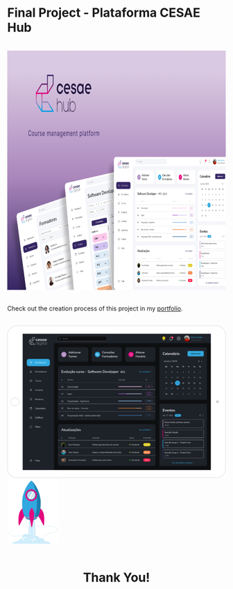 # Final Project - Plataforma CESAE Hub
<br>
<div align="center">
  <img alt="Cesae Hub Cover" height="550" src="./images/Cover(1).png">
</div> 
<div>
  <br>
  <p>Check out the creation process of this project in my <a href="https://readymag.website/u1230609390/natana/cesaehub/" target="_blank">portfolio</a>.</p>
</div>
<div align="center">
  <br>
  <img alt="Cesae Hub desktop" height="350" src="./images/DarkModeTablet.png">
</div> 
<div align="left">
  <img alt="Cesae Hub desktop" height="150" src="./images/sucess.png">
</div> 
<div align="center">
  <br>
 <h1>Thank You!</h1>
</div> 



 
